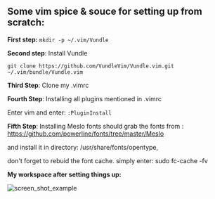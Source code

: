 ## Some vim spice & souce for setting up from scratch:

**First step:**
`mkdir -p ~/.vim/Vundle`

**Second step**: Install Vundle

`git clone https://github.com/VundleVim/Vundle.vim.git ~/.vim/bundle/Vundle.vim`

**Third Step**: Clone my .vimrc

**Fourth Step**: Installing all plugins mentioned in .vimrc

Enter vim and enter:
`:PluginInstall`

**Fifth Step**: Installing Meslo fonts
should grab the fonts from : https://github.com/powerline/fonts/tree/master/Meslo

and install it in directory: /usr/share/fonts/opentype,

don't forget to rebuid the font cache. simply enter: sudo fc-cache -fv

**My workspace after setting things up:**

![screen_shot_example](https://cloud.githubusercontent.com/assets/1729719/19620899/237071ea-988f-11e6-94df-464e08fa6608.jpg)
